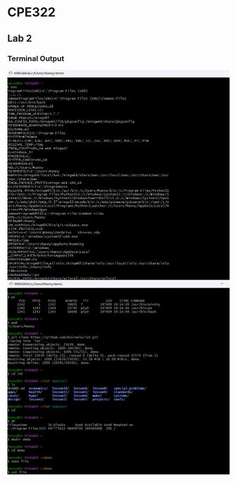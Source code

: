 # CPE322
## Lab 2

### Terminal Output

![Image](https://github.com/Mannyv443/Design-6/blob/3a1e089c4fd7ae8c22be36a74380af18126858b3/Lab2/Lab2-1.png)
![Image](https://github.com/Mannyv443/Design-6/blob/d299714b37a6ed0942eff850566880645865a530/Lab2/Lab2-2.png)
